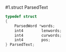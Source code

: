 #1.struct ParsedText

```cpp
typedef struct
{
    ParsedWord *words;
    int4        lenwords;
    int4        curwords;
    int4        pos;
} ParsedText;
```